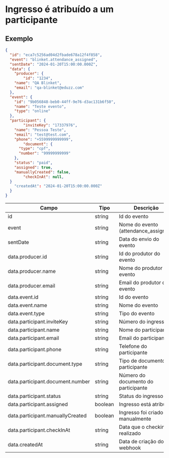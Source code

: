 # Ingresso é atribuído a um participante

## Exemplo

```json
{
  "id": "eca7c5256ad04d2fbade678a12f4f858",
  "event": "blinket.attendance_assigned",
  "sentDate": "2024-01-20T15:00:00.000Z",
  "data": {
    "producer": {
		"id": "1234",
    "name": "QA Blinket",
    "email": "qa-blinket@eduzz.com"
  },
  "event": {
    "id": "9b056848-beb0-44ff-9e76-d3ac131b6f50",
    "name": "Teste evento",
    "type": "online"
  },
  "participant": {
		"inviteKey": "17337976",
    "name": "Pessoa Teste",
    "email": "test@test.com",
    "phone": "+5599999999999",
		"document": {
      "type": "cpf",
      "number": "99999999999"
    },
    "status": "paid",
    "assigned": true,
    "manuallyCreated": false,
		"checkInAt": null,
  }
    "createdAt": "2024-01-20T15:00:00.000Z"
  }
}
```

| Campo                            | Tipo    | Descrição                            |
| -------------------------------- | ------- | ------------------------------------ |
| id                               | string  | Id do evento                         |
| event                            | string  | Nome do evento (attendance_assigned) |
| sentDate                         | string  | Data do envio do evento              |
| data.producer.id                 | string  | Id do produtor do evento             |
| data.producer.name               | string  | Nome do produtor do evento           |
| data.producer.email              | string  | Email do produtor do evento          |
| data.event.id                    | string  | Id do evento                         |
| data.event.name                  | string  | Nome do evento                       |
| data.event.type                  | string  | Tipo do evento                       |
| data.participant.inviteKey       | string  | Número do ingresso                   |
| data.participant.name            | string  | Nome do participante                 |
| data.participant.email           | string  | Email do participante                |
| data.participant.phone           | string  | Telefone do participante             |
| data.participant.document.type   | string  | Tipo de documento do participante    |
| data.participant.document.number | string  | Número do documento do participante  |
| data.participant.status          | string  | Status do ingresso                   |
| data.participant.assigned        | boolean | Ingresso está atribuído              |
| data.participant.manuallyCreated | boolean | Ingresso foi criado manualmente      |
| data.participant.checkInAt       | string  | Data que o checkin foi realizado     |
| data.createdAt                   | string  | Data de criação do webhook           |
